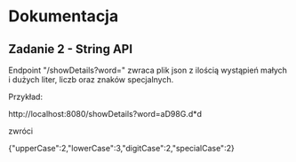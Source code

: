 # Dokumentacja



## Zadanie 2 - String API
Endpoint "/showDetails?word=" zwraca plik json z ilością wystąpień małych i dużych liter, liczb oraz znaków specjalnych.

Przykład:

 http://localhost:8080/showDetails?word=aD98G.d*d 
 
 zwróci
 
 {"upperCase":2,"lowerCase":3,"digitCase":2,"specialCase":2}

